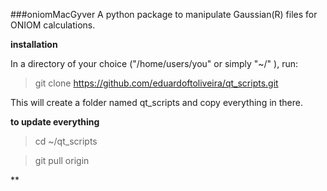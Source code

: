 ###oniomMacGyver
A python package to manipulate Gaussian(R) files for ONIOM calculations.

**installation**

In a directory of your choice ("/home/users/you" or simply "~/" ), run:

> git clone https://github.com/eduardoftoliveira/qt_scripts.git

This will create a folder named qt_scripts and copy everything in there.

**to update everything**

> cd ~/qt_scripts

> git pull origin

**

